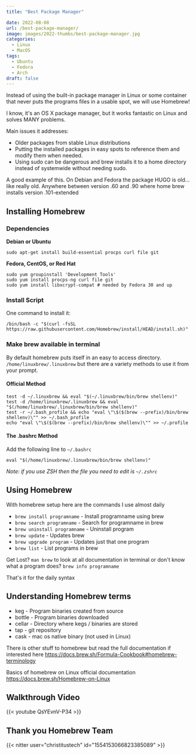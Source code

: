 ```yaml
---
title: "Best Package Manager"

date: 2022-08-08
url: /best-package-manager/
image: images/2022-thumbs/best-package-manager.jpg
categories:
  - Linux
  - MacOS
tags:
  - Ubuntu
  - Fedora
  - Arch
draft: false
---
```

Instead of using the built-in package manager in Linux or some container that never puts the programs files in a usable spot, we will use Homebrew!
<!--more-->
I know, it's an OS X package manager, but it works fantastic on Linux and solves MANY problems. 

Main issues it addresses: 

 - Older packages from stable Linux distributions 
 - Putting the installed packages in easy spots to reference them and modify them when needed. 
 - Using sudo can be dangerous and brew installs it to a home directory instead of systemwide without needing sudo.

A good example of this. On Debian and Fedora the package HUGO is old... like really old. Anywhere between version .60 and .90 where home brew installs version .101-extended

## Installing Homebrew

### Dependencies
**Debian or Ubuntu**
```
sudo apt-get install build-essential procps curl file git
```
    
**Fedora, CentOS, or Red Hat**
```
sudo yum groupinstall 'Development Tools'
sudo yum install procps-ng curl file git
sudo yum install libxcrypt-compat # needed by Fedora 30 and up
```

### Install Script
One command to install it:

```
/bin/bash -c "$(curl -fsSL https://raw.githubusercontent.com/Homebrew/install/HEAD/install.sh)"
```

### Make brew available in terminal
By default homebrew puts itself in an easy to access directory. `/home/linuxbrew/.linuxbrew` but there are a variety methods to use it from your prompt. 

#### Official Method
```
test -d ~/.linuxbrew && eval "$(~/.linuxbrew/bin/brew shellenv)"
test -d /home/linuxbrew/.linuxbrew && eval "$(/home/linuxbrew/.linuxbrew/bin/brew shellenv)"
test -r ~/.bash_profile && echo "eval \"\$($(brew --prefix)/bin/brew shellenv)\"" >> ~/.bash_profile
echo "eval \"\$($(brew --prefix)/bin/brew shellenv)\"" >> ~/.profile
```

#### The .bashrc Method
Add the following line to `~/.bashrc`

```
eval "$(/home/linuxbrew/.linuxbrew/bin/brew shellenv)"
```

_Note: if you use ZSH then the file you need to edit is `~/.zshrc`_

## Using Homebrew
With homebrew setup here are the commands I use almost daily

- `brew install programname` - Install programname using brew
- `brew search programname` - Search for programname in brew
- `brew uninstall programname` - Uninstall program
- `brew update` - Updates brew
- `brew upgrade program` - Updates just that one program
- `brew list` - List programs in brew

Get Lost? `man brew` to look at all documentation in terminal or don't know what a program does? `brew info programname` 

That's it for the daily syntax

## Understanding Homebrew terms

- keg - Program binaries created from source
- bottle - Program binaries downloaded
- cellar - Directory where kegs / binaries are stored
- tap - git repository
- cask - mac os native binary (not used in Linux)

There is other stuff to homebrew but read the full documentation if interested here <https://docs.brew.sh/Formula-Cookbook#homebrew-terminology>

Basics of homebrew on Linux official documentation <https://docs.brew.sh/Homebrew-on-Linux>

## Walkthrough Video

{{< youtube QsYEvnV-P34 >}}

## Thank you Homebrew Team

{{< nitter user="christitustech" id="1554153066823385089" >}}

